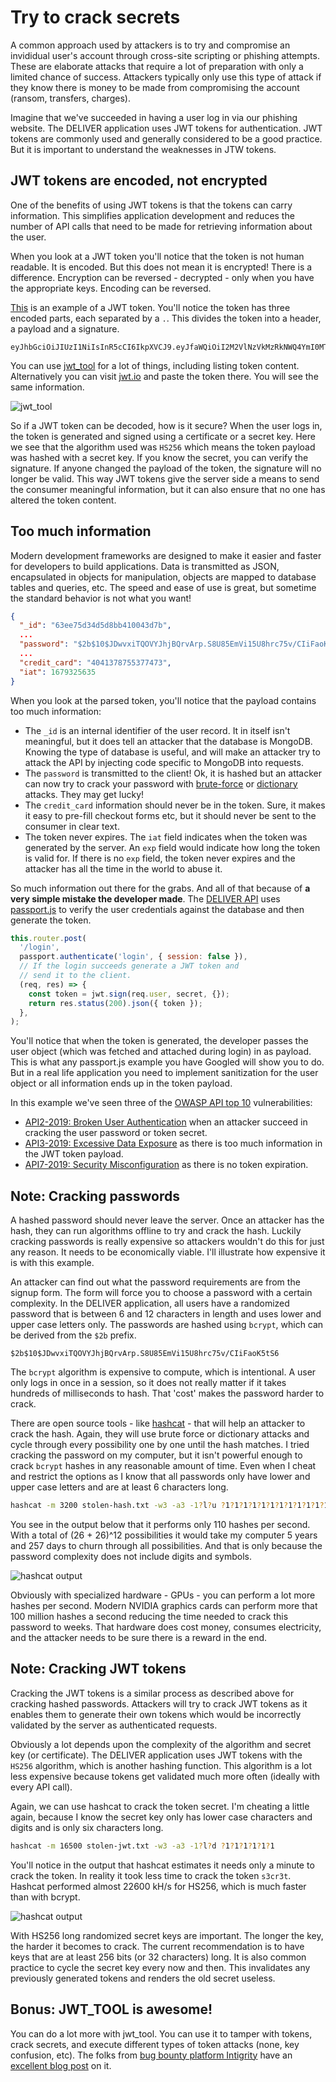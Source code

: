 # Try to crack secrets

A common approach used by attackers is to try and compromise an invididual user's account through cross-site scripting or phishing attempts. These are elaborate attacks that require a lot of preparation with only a limited chance of success. Attackers typically only use this type of attack if they know there is money to be made from compromising the account (ransom, transfers, charges).

Imagine that we've succeeded in having a user log in via our phishing website. The DELIVER application uses JWT tokens for authentication. JWT tokens are commonly used and generally considered to be a good practice. But it is important to understand the weaknesses in JTW tokens.

## JWT tokens are encoded, not encrypted

One of the benefits of using JWT tokens is that the tokens can carry information. This simplifies application development and reduces the number of API calls that need to be made for retrieving information about the user. 

When you look at a JWT token you'll notice that the token is not human readable. It is encoded. But this does not mean it is encrypted! There is a difference. Encryption can be reversed - decrypted - only when you have the appropriate keys. Encoding can be reversed. 

[This](demos/attack-1/stolen-jwt.txt) is an example of a JWT token. You'll notice the token has three encoded parts, each separated by a `.`. This divides the token into a header, a payload and a signature. 

```
eyJhbGciOiJIUzI1NiIsInR5cCI6IkpXVCJ9.eyJfaWQiOiI2M2VlNzVkMzRkNWQ4YmI0MTAwNDNkN2IiLCJlbWFpbCI6Im92ZXJyaWxsbzBAcmVkY3Jvc3Mub3JnIiwicGFzc3dvcmQiOiIkMmIkMTAkSkR3dnhpVFFPVllKaGpCUXJ2QXJwLlM4VTg1RW1WaTE1VThocmM3NXYvQ0lpRmFvSzV0UzYiLCJmaXJzdF9uYW1lIjoiT2RpbGxlIiwibGFzdF9uYW1lIjoiVmVycmlsbG8iLCJhZGRyZXNzIjoiOSBEcmV3cnkgQ3Jvc3NpbmciLCJjaXR5IjoiRG9uZ2R1IiwiY291bnRyeSI6IkNoaW5hIiwicGhvbmUiOiIrODYgKDcwOSkgNzEzLTA2MzAiLCJjcmVkaXRfY2FyZCI6IjQwNDEzNzg3NTUzNzc0NzMiLCJpYXQiOjE2NzkzMjU2MzV9.MniicPtbmYAGgyxnlsw5mS7S4d1r6vxbaQLEPYBkDLY
```

You can use [jwt_tool](https://github.com/ticarpi/jwt_tool) for a lot of things, including listing token content. Alternatively you can visit [jwt.io](https://jwt.io) and paste the token there. You will see the same information. 

![jwt_tool](jwt_tool.png)

So if a JWT token can be decoded, how is it secure? When the user logs in, the token is generated and signed using a certificate or a secret key. Here we see that the algorithm used was `HS256` which means the token payload was hashed with a secret key. If you know the secret, you can verify the signature. If anyone changed the payload of the token, the signature will no longer be valid. This way JWT tokens give the server side a means to send the consumer meaningful information, but it can also ensure that no one has altered the token content.

## Too much information 

Modern development frameworks are designed to make it easier and faster for developers to build applications. Data is transmitted as JSON, encapsulated in objects for manipulation, objects are mapped to database tables and queries, etc. The speed and ease of use is great, but sometime the standard behavior is not what you want! 

```json
{
  "_id": "63ee75d34d5d8bb410043d7b",
  ...
  "password": "$2b$10$JDwvxiTQOVYJhjBQrvArp.S8U85EmVi15U8hrc75v/CIiFaoK5tS6",
  ...
  "credit_card": "4041378755377473",
  "iat": 1679325635
}
```

When you look at the parsed token, you'll notice that the payload contains too much information: 

- The `_id` is an internal identifier of the user record. It in itself isn't meaningful, but it does tell an attacker that the database is MongoDB. Knowing the type of database is useful, and will make an attacker try to attack the API by injecting code specific to MongoDB into requests. 
- The `password` is transmitted to the client! Ok, it is hashed but an attacker can now try to crack your password with [brute-force](https://en.wikipedia.org/wiki/Brute-force_attack) or [dictionary](https://en.wikipedia.org/wiki/Dictionary_attack) attacks. They may get lucky!
- The `credit_card` information should never be in the token. Sure, it makes it easy to pre-fill checkout forms etc, but it should never be sent to the consumer in clear text. 
- The token never expires. The `iat` field indicates when the token was generated by the server. An `exp` field would indicate how long the token is valid for. If there is no `exp` field, the token never expires and the attacker has all the time in the world to abuse it. 

So much information out there for the grabs. And all of that because of **a very simple mistake the developer made**. The [DELIVER API](https://github.com/jiridj/deliver-api) uses [passport.js](https://passportjs.org) to verify the user credentials against the database and then generate the token.  

```javascript
this.router.post(
  '/login',
  passport.authenticate('login', { session: false }),
  // If the login succeeds generate a JWT token and
  // send it to the client.
  (req, res) => {
    const token = jwt.sign(req.user, secret, {});
    return res.status(200).json({ token });
  },
);
``` 

You'll notice that when the token is generated, the developer passes the user object (which was fetched and attached during login) in as payload. This is what any passport.js example you have Googled will show you to do. But in a real life application you need to implement sanitization for the user object or all information ends up in the token payload. 

In this example we've seen three of the [OWASP API top 10](https://owasp.org/www-project-api-security/) vulnerabilities:

- [API2-2019: Broken User Authentication](https://github.com/OWASP/API-Security/blob/master/2019/en/src/0xa2-broken-user-authentication.md) when an attacker succeed in cracking the user password or token secret.
- [API3-2019: Excessive Data Exposure](https://github.com/OWASP/API-Security/blob/master/2019/en/src/0xa3-excessive-data-exposure.md) as there is too much information in the JWT token payload.
- [API7-2019: Security Misconfiguration](https://github.com/OWASP/API-Security/blob/master/2019/en/src/0xa7-security-misconfiguration.md) as there is no token expiration. 

## Note: Cracking passwords 

A hashed password should never leave the server. Once an attacker has the hash, they can run algorithms offline to try and crack the hash. Luckily cracking passwords is really expensive so attackers wouldn't do this for just any reason. It needs to be economically viable. I'll illustrate how expensive it is with this example. 

An attacker can find out what the password requirements are from the signup form. The form will force you to choose a password with a certain complexity. In the DELIVER application, all users have a randomized password that is between 6 and 12 characters in length and uses lower and upper case letters only. The passwords are hashed using `bcrypt`, which can be derived from the `$2b` prefix. 

`$2b$10$JDwvxiTQOVYJhjBQrvArp.S8U85EmVi15U8hrc75v/CIiFaoK5tS6`

The `bcrypt` algorithm is expensive to compute, which is intentional. A user only logs in once in a session, so it does not really matter if it takes hundreds of milliseconds to hash. That 'cost' makes the password harder to crack.

There are open source tools - like [hashcat](https://hashcat.net/) - that will help an attacker to crack the hash. Again, they will use brute force or dictionary attacks and cycle through every possibility one by one until the hash matches. I tried cracking the password on my computer, but it isn't powerful enough to crack `bcrypt` hashes in any reasonable amount of time. Even when I cheat and restrict the options as I know that all passwords only have lower and upper case letters and are at least 6 characters long.  

```bash
hashcat -m 3200 stolen-hash.txt -w3 -a3 -1?l?u ?1?1?1?1?1?1?1?1?1?1?1?1 --increment --increment-min 6
```

You see in the output below that it performs only 110 hashes per second. With a total of (26 + 26)^12 possibilities it would take my computer 5 years and 257 days to churn through all possibilities. And that is only because the password complexity does not include digits and symbols. 

![hashcat output](./hashcat-bcrypt.png)

Obviously with specialized hardware - GPUs - you can perform a lot more hashes per second. Modern NVIDIA graphics cards can perform more that 100 million hashes a second reducing the time needed to crack this password to weeks. That hardware does cost money, consumes electricity, and the attacker needs to be sure there is a reward in the end. 

## Note: Cracking JWT tokens

Cracking the JWT tokens is a similar process as described above for cracking hashed passwords. Attackers will try to crack JWT tokens as it enables them to generate their own tokens which would be incorrectly validated by the server as authenticated requests. 

Obviously a lot depends upon the complexity of the algorithm and secret key (or certificate). The DELIVER application uses JWT tokens with the `HS256` algorithm, which is another hashing function. This algorithm is a lot less expensive because tokens get validated much more often (ideally with every API call).

Again, we can use hashcat to crack the token secret. I'm cheating a little again, because I know the secret key only has lower case characters and digits and is only six characters long. 

```bash
hashcat -m 16500 stolen-jwt.txt -w3 -a3 -1?l?d ?1?1?1?1?1?1
```

You'll notice in the output that hashcat estimates it needs only a minute to crack the token. In reality it took less time to crack the token `s3cr3t`. Hashcat performed almost 22600 kH/s for HS256, which is much faster than with bcrypt. 

![hashcat output](./hashcat-jwt.png)

With HS256 long randomized secret keys are important. The longer the key, the harder it becomes to crack. The current recommendation is to have keys that are at least 256 bits (or 32 characters) long. It is also common practice to cycle the secret key every now and then. This invalidates any previously generated tokens and renders the old secret useless. 

## Bonus: JWT_TOOL is awesome!

You can do a lot more with jwt_tool. You can use it to tamper with tokens, crack secrets, and execute different types of token attacks (none, key confusion, etc). The folks from [bug bounty platform Intigrity](https://intigrity.com) have an [excellent blog post](https://blog.intigriti.com/2021/07/27/hacker-tools-jwt_tool) on it.  